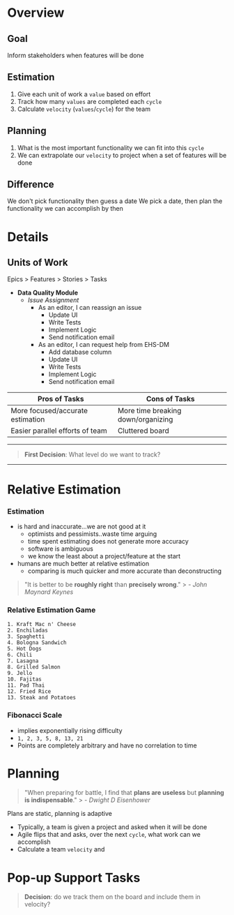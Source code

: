 # Overview

## Goal
Inform stakeholders when features will be done

## Estimation
1. Give each unit of work a `value` based on effort
2. Track how many `values` are completed each `cycle`
3. Calculate `velocity` (`values`/`cycle`) for the team

## Planning
1. What is the most important functionality we can fit into this `cycle`
2. We can extrapolate our `velocity` to project when a set of features will be done

## Difference
We don't pick functionality then guess a date
We pick a date, then plan the functionality we can accomplish by then


# Details

## Units of Work
Epics > Features > Stories > Tasks

- **Data Quality Module**
	* *Issue Assignment*
		+ As an editor, I can reassign an issue
			+ Update UI
			+ Write Tests
			+ Implement Logic
			+ Send notification email
		+ As an editor, I can request help from EHS-DM
			+ Add database column
			+ Update UI
			+ Write Tests
			+ Implement Logic
			+ Send notification email



|Pros of Tasks|Cons of Tasks|
|----|----|
|More focused/accurate estimation|More time breaking down/organizing|
|Easier parallel efforts of team|Cluttered board|
---
> **First Decision**: What level do we want to track?
---

# Relative Estimation

### Estimation
- is hard and inaccurate...we are not good at it
	- optimists and pessimists..waste time arguing
	- time spent estimating does not generate more accuracy
	- software is ambiguous
	- we know the least about a project/feature at the start
- humans are much better at relative estimation
	- comparing is much quicker and more accurate than deconstructing

> "It is better to be **roughly right** than **precisely wrong**."
	> *- John Maynard Keynes*

### Relative Estimation Game
```
1. Kraft Mac n' Cheese
2. Enchiladas
3. Spaghetti
4. Bologna Sandwich
5. Hot Dogs
6. Chili
7. Lasagna
8. Grilled Salmon
9. Jello
10. Fajitas
11. Pad Thai
12. Fried Rice
13. Steak and Potatoes
```

### Fibonacci Scale
- implies exponentially rising difficulty
- `1, 2, 3, 5, 8, 13, 21`
- Points are completely arbitrary and have no correlation to time

# Planning
> "When preparing for battle, I find that **plans are useless** but **planning is indispensable**."
	> *- Dwight D Eisenhower*

Plans are static, planning is adaptive
	
- Typically, a team is given a project and asked when it will be done
- Agile flips that and asks, over the next `cycle`, what work can we accomplish
- Calculate a team `velocity` and 

# Pop-up Support Tasks
> **Decision**: do we track them on the board and include them in velocity?


<!--stackedit_data:
eyJoaXN0b3J5IjpbLTUwOTQzNzU3MSwtMjE4MDQ2MzIzLC0xMz
A0MDQ2OTcxLDEyODY3NDU1MDQsLTY4MjgwNDY5LC0xMTMyMjkz
NTAwLDI5NjM3OTY0MCwtMTMwNDMyODM5NCwxNDk0ODc4MjQ4LD
k3NTU3NTY5MCwyNzgxMTM2MjAsMTEyNDMwNDc5MSwxODMxNjU4
MDA5LDE2NTI2NTg5OTMsLTEwMjIzMDEwMzMsLTkwMTY3NzE3NS
wtMTUzMjA5Nzk1MSwtMTUyMTkyNTk4MCwxNzMxNDcwMzI2LC03
MTg0NzczM119
-->
